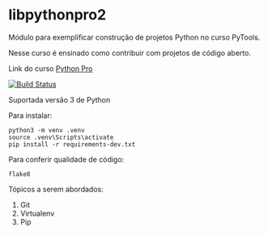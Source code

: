 # libpythonpro2
Módulo para exemplificar construção de projetos Python no curso PyTools.

Nesse curso é ensinado como contribuir com projetos de código aberto.

Link do curso [Python Pro](https://pythonpro.com.br)

[![Build Status](https://app.travis-ci.com/fabriciovale20/libpythonpro2.svg?branch=main)](https://app.travis-ci.com/fabriciovale20/libpythonpro2)

Suportada versão 3 de Python

Para instalar:

```console
python3 -m venv .venv
source .venv\Scripts\activate
pip install -r requirements-dev.txt
```

Para conferir qualidade de código:
```console
flake8
```

Tópicos a serem abordados:
1. Git
2. Virtualenv
3. Pip